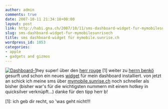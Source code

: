 ```yaml
---
author: admin
comments: true
date: 2007-10-11 21:34:18+00:00
layout: post
link: http://habi.gna.ch/2007/10/11/sms-dashboard-widget-fur-mymobilesunrisech/
slug: sms-dashboard-widget-fur-mymobilesunrisech
title: sms dashboard-widget für mymobile.sunrise.ch
wordpress_id: 1053
categories:
- apple
- gadgets and gizmos
---
```


[![Dashboard-1](http://habi.gna.ch/wp-content/uploads/2007/10/dashboard-1-tm.jpg)](http://habi.gna.ch/wp-content/uploads/2007/10/dashboard-1.jpg)hey super!
über den [herr rouge](http://www.rouge.ch/blog/index.php/vr/comments/bitte_nicht_winter_crocs/) [1] weiter zu [herrn benkö](http://www.benkoe.ch/so-laess-smsunrise-widget/) gesurft und schon ein neues [widget](http://littleprogs.com/) für mein dashboard installiert. von jetzt an schick ich meine sms über [mymobile.sunrise.ch](http://mymobile.sunrise.ch) noch schneller als bisher (bisher war's für die wichtigsten nummern mit einem hotkey in quicksilver  verknüpft...)
danke für den tipp herr b!

[1]: ich geb dir recht, so 'was geht nicht!!!

